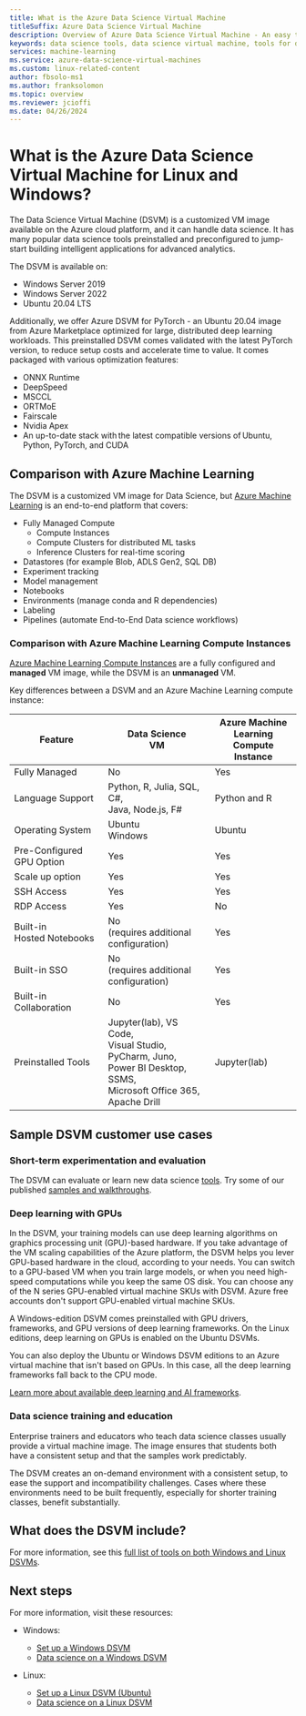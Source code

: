 ```yaml
---
title: What is the Azure Data Science Virtual Machine
titleSuffix: Azure Data Science Virtual Machine
description: Overview of Azure Data Science Virtual Machine - An easy to use virtual machine on the Azure cloud platform with preinstalled and configured tools and libraries for doing data science.
keywords: data science tools, data science virtual machine, tools for data science, linux data science
services: machine-learning
ms.service: azure-data-science-virtual-machines
ms.custom: linux-related-content
author: fbsolo-ms1 
ms.author: franksolomon 
ms.topic: overview
ms.reviewer: jcioffi
ms.date: 04/26/2024
---
```


# What is the Azure Data Science Virtual Machine for Linux and Windows?

The Data Science Virtual Machine (DSVM) is a customized VM image available on the Azure cloud platform, and it can handle data science. It has many popular data science tools preinstalled and preconfigured to jump-start building intelligent applications for advanced analytics.

The DSVM is available on:

+ Windows Server 2019
+ Windows Server 2022
+ Ubuntu 20.04 LTS

Additionally, we offer Azure DSVM for PyTorch - an Ubuntu 20.04 image from Azure Marketplace optimized for large, distributed deep learning workloads. This preinstalled DSVM comes validated with the latest PyTorch version, to reduce setup costs and accelerate time to value. It comes packaged with various optimization features:

- ONNX Runtime​
- DeepSpeed​
- MSCCL​
- ORTMoE​
- Fairscale​
- Nvidia Apex​
- An up-to-date stack with the latest compatible versions of Ubuntu, Python, PyTorch, and CUDA

## Comparison with Azure Machine Learning

The DSVM is a customized VM image for Data Science, but [Azure Machine Learning](../overview-what-is-azure-machine-learning.md) is an end-to-end platform that covers:

+ Fully Managed Compute
  + Compute Instances
  + Compute Clusters for distributed ML tasks
  + Inference Clusters for real-time scoring
+ Datastores (for example Blob, ADLS Gen2, SQL DB)
+ Experiment tracking
+ Model management
+ Notebooks
+ Environments (manage conda and R dependencies)
+ Labeling
+ Pipelines (automate End-to-End Data science workflows)

### Comparison with Azure Machine Learning Compute Instances

[Azure Machine Learning Compute Instances](../concept-compute-instance.md) are a fully configured and __managed__ VM image, while the DSVM is an __unmanaged__ VM.

Key differences between a DSVM and an Azure Machine Learning compute instance:

|Feature |Data Science<br>VM |Azure Machine Learning<br>Compute Instance  |
|---------|---------|---------|
| Fully Managed | No        | Yes        |
|Language Support     |  Python, R, Julia, SQL, C#,<br> Java, Node.js, F#       | Python and R        |
|Operating System     | Ubuntu<br>Windows         |    Ubuntu     |
|Pre-Configured GPU Option     |  Yes       |    Yes     |
|Scale up option | Yes | Yes |
|SSH Access    | Yes        |    Yes     |
|RDP Access    | Yes        |     No    |
|Built-in<br>Hosted Notebooks     |   No<br>(requires additional configuration)      |      Yes   |
|Built-in SSO     | No <br>(requires additional configuration)         |    Yes     |
|Built-in Collaboration     | No         | Yes        |
|Preinstalled Tools     |  Jupyter(lab), VS Code,<br> Visual Studio, PyCharm, Juno,<br>Power BI Desktop, SSMS, <br>Microsoft Office 365, Apache Drill       |     Jupyter(lab) |

## Sample DSVM customer use cases

### Short-term experimentation and evaluation

The DSVM can evaluate or learn new data science [tools](./tools-included.md). Try some of our published [samples and walkthroughs](./dsvm-samples-and-walkthroughs.md).

### Deep learning with GPUs

In the DSVM, your training models can use deep learning algorithms on graphics processing unit (GPU)-based hardware. If you take advantage of the VM scaling capabilities of the Azure platform, the DSVM helps you lever GPU-based hardware in the cloud, according to your needs. You can switch to a GPU-based VM when you train large models, or when you need high-speed computations while you keep the same OS disk. You can choose any of the N series GPU-enabled virtual machine SKUs with DSVM. Azure free accounts don't support GPU-enabled virtual machine SKUs.

A Windows-edition DSVM comes preinstalled with GPU drivers, frameworks, and GPU versions of deep learning frameworks. On the Linux editions, deep learning on GPUs is enabled on the Ubuntu DSVMs.

You can also deploy the Ubuntu or Windows DSVM editions to an Azure virtual machine that isn't based on GPUs. In this case, all the deep learning frameworks fall back to the CPU mode.

[Learn more about available deep learning and AI frameworks](dsvm-tools-deep-learning-frameworks.md).

### Data science training and education

Enterprise trainers and educators who teach data science classes usually provide a virtual machine image. The image ensures that students both have a consistent setup and that the samples work predictably.

The DSVM creates an on-demand environment with a consistent setup, to ease the support and incompatibility challenges. Cases where these environments need to be built frequently, especially for shorter training classes, benefit substantially.

## What does the DSVM include?

For more information, see this [full list of tools on both Windows and Linux DSVMs](tools-included.md).

## Next steps

For more information, visit these resources:

+ Windows:
  + [Set up a Windows DSVM](provision-vm.md)
  + [Data science on a Windows DSVM](vm-do-ten-things.md)

+ Linux:
  + [Set up a Linux DSVM (Ubuntu)](dsvm-ubuntu-intro.md)
  + [Data science on a Linux DSVM](linux-dsvm-walkthrough.md)